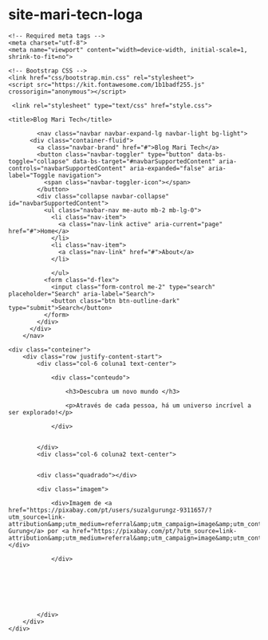 # site-mari-tecn-loga
<!DOCTYPE html>
<html>
<head>

	<!-- Required meta tags -->
    <meta charset="utf-8">
    <meta name="viewport" content="width=device-width, initial-scale=1, shrink-to-fit=no">

    <!-- Bootstrap CSS -->
    <link href="css/bootstrap.min.css" rel="stylesheet">
    <script src="https://kit.fontawesome.com/1b1badf255.js" crossorigin="anonymous"></script>

     <link rel="stylesheet" type="text/css" href="style.css">

	<title>Blog Mari Tech</title>
</head>
<body>

			<nav class="navbar navbar-expand-lg navbar-light bg-light">
		  <div class="container-fluid">
		    <a class="navbar-brand" href="#">Blog Mari Tech</a>
		    <button class="navbar-toggler" type="button" data-bs-toggle="collapse" data-bs-target="#navbarSupportedContent" aria-controls="navbarSupportedContent" aria-expanded="false" aria-label="Toggle navigation">
		      <span class="navbar-toggler-icon"></span>
		    </button>
		    <div class="collapse navbar-collapse" id="navbarSupportedContent">
		      <ul class="navbar-nav me-auto mb-2 mb-lg-0">
		        <li class="nav-item">
		          <a class="nav-link active" aria-current="page" href="#">Home</a>
		        </li>
		        <li class="nav-item">
		          <a class="nav-link" href="#">About</a>
		        </li>

				</ul>
		      <form class="d-flex">
		        <input class="form-control me-2" type="search" placeholder="Search" aria-label="Search">
		        <button class="btn btn-outline-dark" type="submit">Search</button>
		      </form>
		    </div>
		  </div>
		</nav>

	<div class="conteiner">	
		<div class="row justify-content-start">
			<div class="col-6 coluna1 text-center">

				<div class="conteudo"> 

					<h3>Descubra um novo mundo </h3>

					<p>Através de cada pessoa, há um universo incrível a ser explorado!</p>

				</div>

  
			</div>
			<div class="col-6 coluna2 text-center"> 


			<div class="quadrado"></div> 

			<div class="imagem">

				<div>Imagem de <a href="https://pixabay.com/pt/users/suzalgurungz-9311657/?utm_source=link-attribution&amp;utm_medium=referral&amp;utm_campaign=image&amp;utm_content=6058896">Suzal Gurung</a> por <a href="https://pixabay.com/pt/?utm_source=link-attribution&amp;utm_medium=referral&amp;utm_campaign=image&amp;utm_content=6058896">Pixabay</a></div>

				</div>

				

				

				

			</div>
		</div>
	</div>	

</body>
</html>

